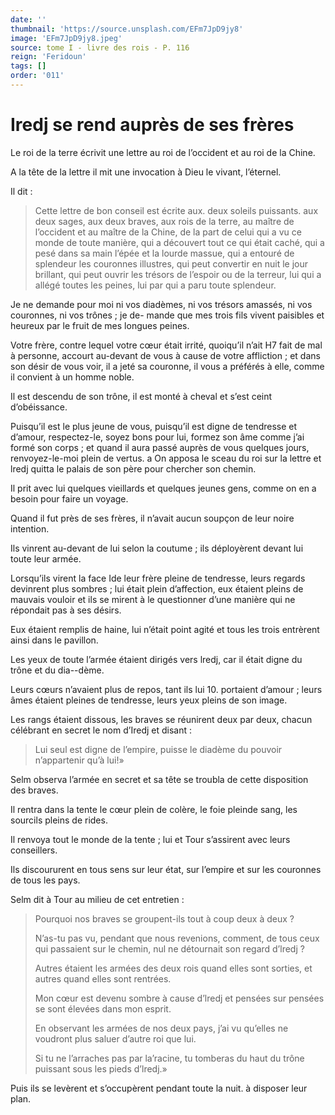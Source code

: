 ```yaml
---
date: ''
thumbnail: 'https://source.unsplash.com/EFm7JpD9jy8'
image: 'EFm7JpD9jy8.jpeg'
source: tome I - livre des rois - P. 116
reign: 'Feridoun'
tags: []
order: '011'
---
```


# Iredj se rend auprès de ses frères

Le roi de la terre écrivit une lettre au roi de l’occident et au roi de la Chine.

A la tête de la lettre il mit une invocation à Dieu le vivant, l’éternel.

Il dit :

> Cette lettre de bon conseil est écrite aux. deux soleils puissants. aux deux sages, aux deux braves, aux rois de la terre, au maître de l’occident et au maître de la Chine, de la part de celui qui a vu ce monde de toute manière, qui a découvert tout ce qui était caché, qui a pesé dans sa main l’épée et la lourde massue, qui a entouré de splendeur les couronnes illustres, qui peut convertir en nuit le jour brillant, qui peut ouvrir les trésors de l’espoir ou de la terreur, lui qui a allégé toutes les peines, lui par qui a paru toute splendeur.

Je ne demande pour moi ni vos diadèmes, ni vos trésors amassés, ni vos couronnes, ni vos trônes ; je de- mande que mes trois fils vivent paisibles et heureux par le fruit de mes longues peines.

Votre frère, contre lequel votre cœur était irrité, quoiqu’il n’ait H7 fait de mal à personne, accourt au-devant de vous à cause de votre affliction ; et dans son désir de vous voir, il a jeté sa couronne, il vous a préférés à elle, comme il convient à un homme noble.

Il est descendu de son trône, il est monté à cheval et s’est ceint d’obéissance.

Puisqu’il est le plus jeune de vous, puisqu’il est digne de tendresse et d’amour, respectez-le, soyez bons pour lui, formez son âme comme j’ai formé son corps ; et quand il aura passé auprès de vous quelques jours, renvoyez-le-moi plein de vertus. a On apposa le sceau du roi sur la lettre et lredj quitta le palais de son père pour chercher son chemin.

Il prit avec lui quelques vieillards et quelques jeunes gens, comme on en a besoin pour faire un voyage.

Quand il fut près de ses frères, il n’avait aucun soupçon de leur noire intention.

Ils vinrent au-devant de lui selon la coutume ; ils déployèrent devant lui toute leur armée.

Lorsqu’ils virent la face Ide leur frère pleine de tendresse, leurs regards devinrent plus sombres ; lui était plein d’affection, eux étaient pleins de mauvais vouloir et ils se mirent à le questionner d’une manière qui ne répondait pas à ses désirs.

Eux étaient remplis de haine, lui n’était point agité et tous les trois entrèrent ainsi dans le pavillon.

Les yeux de toute l’armée étaient dirigés vers lredj, car il était digne du trône et du dia--dème.

Leurs cœurs n’avaient plus de repos, tant ils lui 10. 
 portaient d’amour ; leurs âmes étaient pleines de tendresse, leurs yeux pleins de son image.

Les rangs étaient dissous, les braves se réunirent deux par deux, chacun célébrant en secret le nom d’Iredj et disant :

> Lui seul est digne de l’empire, puisse le diadème du pouvoir n’appartenir qu’à lui!»

Selm observa l’armée en secret et sa tête se troubla de cette disposition des braves.

Il rentra dans la tente le cœur plein de colère, le foie pleinde sang, les sourcils pleins de rides.

Il renvoya tout le monde de la tente ; lui et Tour s’assirent avec leurs conseillers.

Ils discoururent en tous sens sur leur état, sur l’empire et sur les couronnes de tous les pays.

Selm dit à Tour au milieu de cet entretien :

> Pourquoi nos braves se groupent-ils tout à coup deux à deux ?
>
> N’as-tu pas vu, pendant que nous revenions, comment, de tous ceux qui passaient sur le chemin, nul ne détournait son regard d’lredj ?
>
> Autres étaient les armées des deux rois quand elles sont sorties, et autres quand elles sont rentrées.
>
> Mon cœur est devenu sombre à cause d’lredj et pensées sur pensées se sont élevées dans mon esprit.
>
> En observant les armées de nos deux pays, j’ai vu qu’elles ne voudront plus saluer d’autre roi que lui.
>
> Si tu ne l’arraches pas par la’racine, tu tomberas du haut du trône puissant sous les pieds d’lredj.»

Puis ils se levèrent et s’occupèrent pendant toute la nuit. à disposer leur plan.
